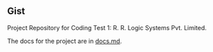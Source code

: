 ## Gist

Project Repository for Coding Test 1: R. R. Logic Systems Pvt. Limited.

The docs for the project are in [docs.md](https://github.com/Komal0103/RR_Logic_Systems_Assignment/blob/master/docs.md).
